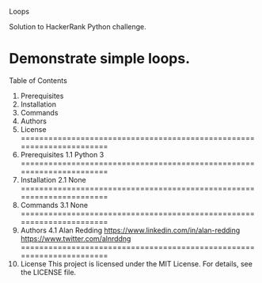 Loops

Solution to HackerRank Python challenge.

Demonstrate simple loops.
======================================================================
Table of Contents
1.  Prerequisites
2.  Installation
3.  Commands
4.  Authors
5.  License
======================================================================
1.  Prerequisites
    1.1 Python 3
======================================================================
2.  Installation
    2.1 None
======================================================================
3.  Commands
    3.1 None
======================================================================
4.  Authors
    4.1 Alan Redding
        https://www.linkedin.com/in/alan-redding
        https://www.twitter.com/alnrddng
======================================================================
5.  License
This project is licensed under the MIT License. For details, see the LICENSE file.